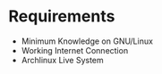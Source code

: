 # Requirements
* Minimum Knowledge on GNU/Linux
* Working Internet Connection
* Archlinux Live System